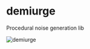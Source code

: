 # demiurge
Procedural noise generation lib

![demiurge](https://user-images.githubusercontent.com/2836074/153989707-5ffd6a0a-83e5-428d-8622-6d910a5b0067.png)

